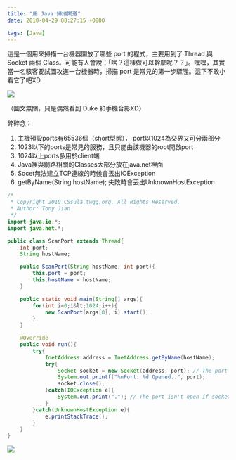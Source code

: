 ```yaml
---
title: "用 Java 掃描閘道"
date: 2010-04-29 00:27:15 +0800

tags: [Java]
---
```

這是一個用來掃描一台機器開放了哪些 port 的程式，主要用到了 Thread 與 Socket 兩個 Class。可能有人會說：「啥？這樣做可以幹麼呢？？」。嘿嘿，其實當一名駭客要試圖攻進一台機器時，掃描 port 是常見的第一步驟喔。這下不敢小看它了吧XD

![](/images/cssula-blog/l2_javame_duke_sdk3.gif)

（圖文無關，只是偶然看到 Duke 和手機合影XD）

<!-- more -->

碎碎念：

<ol>
	<li>主機預設ports有65536個（short型態）， port以1024為交界又可分兩部分</li>
	<li>1023以下的ports是常見的服務，且只能由該機器的root開啟port</li>
	<li>1024以上ports多用於client端</li>
	<li>Java裡與網路相關的Classes大部分放在java.net裡面</li>
	<li>Socet無法建立TCP連線的時候會丟出IOException</li>
	<li>getByName(String hostName); 失敗時會丟出UnknownHostException</li>
</ol>

``` java
/*
 * Copyright 2010 CSsula.twgg.org. All Rights Reserved.
 * Author: Tony Jian
 */
import java.io.*;
import java.net.*;

public class ScanPort extends Thread{
	int port;
	String hostName;

	public ScanPort(String hostName, int port){
		this.port = port;
		this.hostName = hostName;
	}

	public static void main(String[] args){
		for(int i=0;i&lt;1024;i++){
			new ScanPort(args[0], i).start();
		}
	}

	@Override
	public void run(){
		try{
			InetAddress address = InetAddress.getByName(hostName);
			try{
				Socket socket = new Socket(address, port); // The port is open if socket was created succeefully.
				System.out.printf("%nPort: %d Opened..", port);
				socket.close();
			}catch(IOException e){
				System.out.print("."); // The port isn't open if socket throws IOException.
			}
		}catch(UnknownHostException e){
			e.printStackTrace();
		}
	}
}
```

![](/images/cssula-blog/Screenshot-18.png)